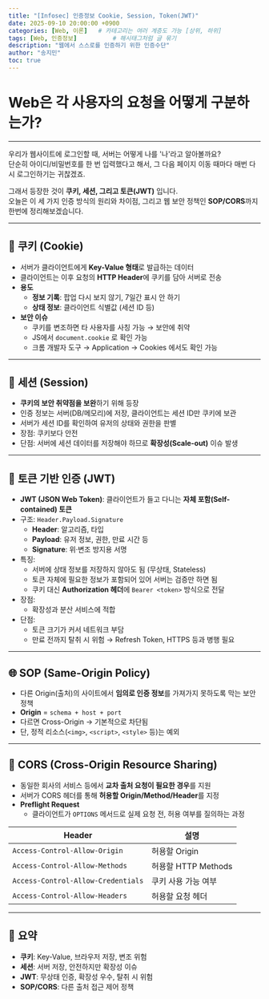 ```yaml
---
title: "[Infosec] 인증정보 Cookie, Session, Token(JWT)"
date: 2025-09-10 20:00:00 +0900
categories: [Web, 이론]   # 카테고리는 여러 계층도 가능 [상위, 하위]
tags: [Web, 인증정보]          # 해시태그처럼 글 묶기
description: "웹에서 스스로를 인증하기 위한 인증수단"
author: "송지민"
toc: true
---
```


# Web은 각 사용자의 요청을 어떻게 구분하는가?
---

우리가 웹사이트에 로그인할 때, 서버는 어떻게 나를 '나'라고 알아볼까요?  
단순히 아이디/비밀번호를 한 번 입력했다고 해서, 그 다음 페이지 이동 때마다 매번 다시 로그인하기는 귀찮겠죠.  

그래서 등장한 것이 **쿠키, 세션, 그리고 토큰(JWT)** 입니다.  
오늘은 이 세 가지 인증 방식의 원리와 차이점, 그리고 웹 보안 정책인 **SOP/CORS**까지 한번에 정리해보겠습니다.

---

## 🍪 쿠키 (Cookie)

- 서버가 클라이언트에게 **Key-Value 형태**로 발급하는 데이터  
- 클라이언트는 이후 요청의 **HTTP Header**에 쿠키를 담아 서버로 전송  
- **용도**
  - **정보 기록**: 팝업 다시 보지 않기, 7일간 표시 안 하기  
  - **상태 정보**: 클라이언트 식별값 (세션 ID 등)  
- **보안 이슈**  
  - 쿠키를 변조하면 타 사용자를 사칭 가능 → 보안에 취약  
  - JS에서 `document.cookie` 로 확인 가능  
  - 크롬 개발자 도구 → Application → Cookies 에서도 확인 가능  

---

## 📂 세션 (Session)

- **쿠키의 보안 취약점을 보완**하기 위해 등장  
- 인증 정보는 서버(DB/메모리)에 저장, 클라이언트는 세션 ID만 쿠키에 보관  
- 서버가 세션 ID를 확인하여 유저의 상태와 권한을 판별  
- 장점: 쿠키보다 안전  
- 단점: 서버에 세션 데이터를 저장해야 하므로 **확장성(Scale-out)** 이슈 발생  

---

## 🔑 토큰 기반 인증 (JWT)

- **JWT (JSON Web Token)**: 클라이언트가 들고 다니는 **자체 포함(Self-contained) 토큰**
- 구조: `Header.Payload.Signature`
  - **Header**: 알고리즘, 타입
  - **Payload**: 유저 정보, 권한, 만료 시간 등
  - **Signature**: 위·변조 방지용 서명
- 특징:
  - 서버에 상태 정보를 저장하지 않아도 됨 (무상태, Stateless)
  - 토큰 자체에 필요한 정보가 포함되어 있어 서버는 검증만 하면 됨
  - 쿠키 대신 **Authorization 헤더**에 `Bearer <token>` 방식으로 전달
- 장점:
  - 확장성과 분산 서비스에 적합
- 단점:
  - 토큰 크기가 커서 네트워크 부담
  - 만료 전까지 탈취 시 위험 → Refresh Token, HTTPS 등과 병행 필요

---

## 🌐 SOP (Same-Origin Policy)

- 다른 Origin(출처)의 사이트에서 **임의로 인증 정보**를 가져가지 못하도록 막는 보안 정책  
- **Origin** = `schema + host + port`  
- 다르면 Cross-Origin → 기본적으로 차단됨  
- 단, 정적 리소스(`<img>`, `<script>`, `<style>` 등)는 예외  

---

## 🔄 CORS (Cross-Origin Resource Sharing)

- 동일한 회사의 서비스 등에서 **교차 출처 요청이 필요한 경우**를 지원  
- 서버가 CORS 헤더를 통해 **허용할 Origin/Method/Header**를 지정  
- **Preflight Request**  
  - 클라이언트가 `OPTIONS` 메서드로 실제 요청 전, 허용 여부를 질의하는 과정  

| Header | 설명 |
| --- | --- |
| `Access-Control-Allow-Origin` | 허용할 Origin |
| `Access-Control-Allow-Methods` | 허용할 HTTP Methods |
| `Access-Control-Allow-Credentials` | 쿠키 사용 가능 여부 |
| `Access-Control-Allow-Headers` | 허용할 요청 헤더 |

---

## 📌 요약
- **쿠키**: Key-Value, 브라우저 저장, 변조 위험  
- **세션**: 서버 저장, 안전하지만 확장성 이슈  
- **JWT**: 무상태 인증, 확장성 우수, 탈취 시 위험  
- **SOP/CORS**: 다른 출처 접근 제어 정책  
